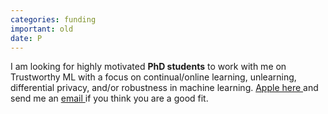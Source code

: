 ```yaml
---
categories: funding
important: old
date: P
---
```

I am looking for highly motivated <strong> PhD students</strong> to work with me on
Trustworthy ML with a focus on continual/online learning, unlearning,
 differential privacy, and/or robustness in machine learning. <a
href="https://employment.ku.dk/all-vacancies/?show=162812"> Apple here
</a> and send me
 an <a href="mailto:amsa@di.ku.dk"> email </a> if you think you are a good fit.